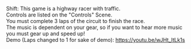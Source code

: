Shift:
This game is a highway racer with traffic.<br>
Controls are listed on the "Controls" Scene.<br>
You must complete 3 laps of the circuit to finish the race.<br>
The music is dependent on your gear, so if you want to hear more music you must gear up and speed up!<br>
Demo (Laps changed to 1 for sake of demo): https://youtu.be/wJHt_ItLk1s
